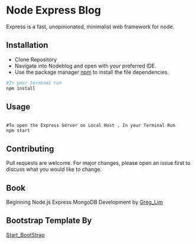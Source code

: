 # Node Express Blog

Express is a fast, unopinionated, minimalist web framework for node.

## Installation
- Clone Repository
- Navigate into Nodeblog and open with your preferred IDE.
- Use the package manager [npm](https://www.npmjs.com/package/npm) to install the file dependencies.

```bash
#In your terminal run
npm install
```

## Usage

```shell

#To open the Express Server on Local Host , In your Terminal Run
npm start

```

## Contributing
Pull requests are welcome. For major changes, please open an issue first to discuss what you would like to change.

## Book
Beginning Node.js Express MongoDB Development by [Greg_Lim](https://greglim.co/)

## Bootstrap Template By
[Start_BootStrap](https://startbootstrap.com/theme/clean-blog)